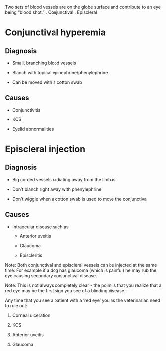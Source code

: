 Two sets of blood vessels are on the globe surface and contribute to an
eye being “blood shot.” . Conjunctival . Episcleral

Conjunctival hyperemia
======================

Diagnosis
---------

-   Small, branching blood vessels

-   Blanch with topical epinephrine/phenylephrine

-   Can be moved with a cotton swab

Causes
------

-   Conjunctivitis

-   KCS

-   Eyelid abnormalities

Episcleral injection
====================

Diagnosis
---------

-   Big corded vessels radiating away from the limbus

-   Don’t blanch right away with phenylephrine

-   Don’t wiggle when a cotton swab is used to move the conjunctiva

Causes
------

-   Intraocular disease such as

    -   Anterior uveitis

    -   Glaucoma

    -   Episcleritis

Note: Both conjunctival and episcleral vessels can be injected at the
same time. For example if a dog has glaucoma (which is painful) he may
rub the eye causing secondary conjunctival disease.

Note: This is not always completely clear - the point is that you
realize that a red eye may be the first sign you see of a blinding
disease.

Any time that you see a patient with a ‘red eye’ you as the veterinarian
need to rule out:

1.  Corneal ulceration

2.  KCS

3.  Anterior uveitis

4.  Glaucoma
